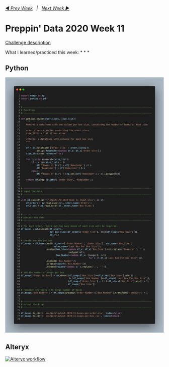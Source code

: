 <h6><a href="..\preppin-data-2020-10\README.md">◀  Prev Week</a>&nbsp;&nbsp;&nbsp;|&nbsp;&nbsp;&nbsp;<a href="..\preppin-data-2020-12\README.md">Next Week  ▶</a></h6>

# Preppin' Data 2020 Week 11

[Challenge description](https://preppindata.blogspot.com/)

What I learned/practiced this week:
*
*
*

## Python
<a href="preppin-data-2020-11.py">
<img src="img-python-code-2020-11.png?raw=true" alt="Python code">
</a>

## Alteryx
<a href="preppin-data-2020-11.yxzp">
<img src="img-alteryx-2020-11.png?raw=true" alt="Alteryx workflow">
</a>
